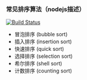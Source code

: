 ### 常见排序算法（nodejs描述）

[![Build Status](https://travis-ci.org/fyibmsd/SortingAlgorithms.svg?branch=master)](https://travis-ci.org/fyibmsd/SortingAlgorithms)

- 冒泡排序 (bubble sort)
- 插入排序 (insertion sort)
- 快速排序 (quick sort)
- 选择排序 (selection sort)
- 希尔排序 (shell sort)
- 计数排序 (counting sort)
